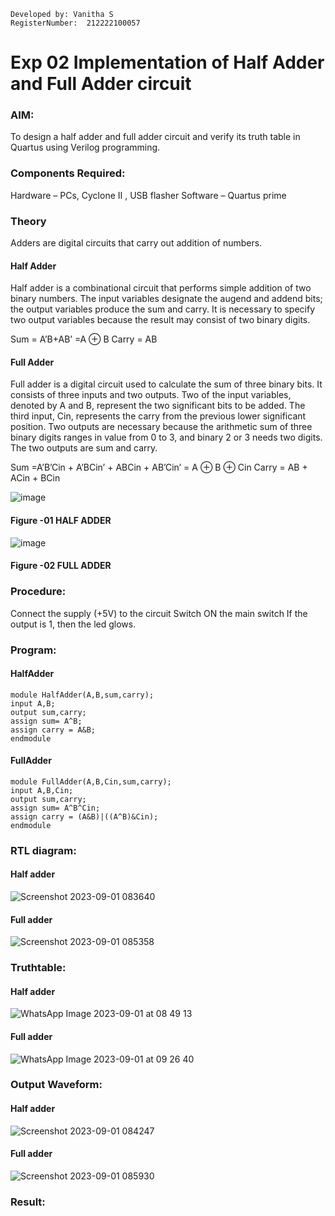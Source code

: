 ```
Developed by: Vanitha S
RegisterNumber:  212222100057
```
# Exp 02 Implementation of Half Adder and Full Adder circuit


### AIM:
To design a half adder and full adder circuit and verify its truth table in Quartus using Verilog programming.

### Components Required:
Hardware – PCs, Cyclone II , USB flasher
Software – Quartus prime
### Theory
Adders are digital circuits that carry out addition of numbers.

#### Half Adder
Half adder is a combinational circuit that performs simple addition of two binary numbers. The input variables designate the augend and addend bits; the output variables produce the sum and carry. It is necessary to specify two output variables because the result may consist of two binary digits.

Sum = A’B+AB’ =A ⊕ B Carry = AB

#### Full Adder
Full adder is a digital circuit used to calculate the sum of three binary bits. It consists of three inputs and two outputs. Two of the input variables, denoted by A and B, represent the two significant bits to be added. The third input, Cin, represents the carry from the previous lower significant position. Two outputs are necessary because the arithmetic sum of three binary digits ranges in value from 0 to 3, and binary 2 or 3 needs two digits. The two outputs are sum and carry.

Sum =A’B’Cin + A’BCin’ + ABCin + AB’Cin’ = A ⊕ B ⊕ Cin Carry = AB + ACin + BCin

 ![image](https://user-images.githubusercontent.com/36288975/163552156-a13e5a56-c638-4110-97d9-8896907c8d25.png)

#### Figure -01 HALF ADDER 


![image](https://user-images.githubusercontent.com/36288975/163552057-b3547877-6d07-45b4-b7e0-bcfebfad9e1d.png)

#### Figure -02 FULL ADDER 

### Procedure:

Connect the supply (+5V) to the circuit
Switch ON the main switch
If the output is 1, then the led glows.

### Program:
#### HalfAdder
```
module HalfAdder(A,B,sum,carry);
input A,B;
output sum,carry;
assign sum= A^B;
assign carry = A&B;
endmodule
```
#### FullAdder
```
module FullAdder(A,B,Cin,sum,carry);
input A,B,Cin;
output sum,carry;
assign sum= A^B^Cin;
assign carry = (A&B)|((A^B)&Cin);
endmodule
```

### RTL diagram:
#### Half adder
![Screenshot 2023-09-01 083640](https://github.com/Vanitha-SM/Exp-02-Implementation-of-Half-Adder-and-Full-Adder-circuit/assets/119557985/32bfeadc-25bb-4eaf-ba08-675fe237a1b0)
#### Full adder
![Screenshot 2023-09-01 085358](https://github.com/Vanitha-SM/Exp-02-Implementation-of-Half-Adder-and-Full-Adder-circuit/assets/119557985/d132e15e-7c20-43a3-bd26-6c14d38e2709)
### Truthtable:
#### Half adder
![WhatsApp Image 2023-09-01 at 08 49 13](https://github.com/Vanitha-SM/Exp-02-Implementation-of-Half-Adder-and-Full-Adder-circuit/assets/119557985/a856b4b7-5b64-426f-b933-ce0d298e09e5)
#### Full adder
![WhatsApp Image 2023-09-01 at 09 26 40](https://github.com/Vanitha-SM/Exp-02-Implementation-of-Half-Adder-and-Full-Adder-circuit/assets/119557985/b0f89638-3130-4001-ac5e-4d4c4e8b2a25)

### Output Waveform:
#### Half adder
![Screenshot 2023-09-01 084247](https://github.com/Vanitha-SM/Exp-02-Implementation-of-Half-Adder-and-Full-Adder-circuit/assets/119557985/ebbc6a8c-59a5-449e-b082-dfe7d05592ec)
#### Full adder
![Screenshot 2023-09-01 085930](https://github.com/Vanitha-SM/Exp-02-Implementation-of-Half-Adder-and-Full-Adder-circuit/assets/119557985/c8e6c4cb-4cc8-4930-a737-5a7e4131133d)


### Result:
